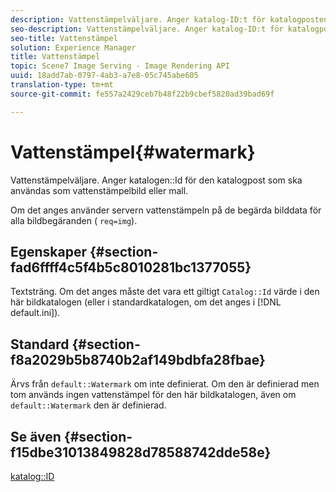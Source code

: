 ```yaml
---
description: Vattenstämpelväljare. Anger katalog-ID:t för katalogposten som ska användas som vattenstämpelbild eller mall.
seo-description: Vattenstämpelväljare. Anger katalog-ID:t för katalogposten som ska användas som vattenstämpelbild eller mall.
seo-title: Vattenstämpel
solution: Experience Manager
title: Vattenstämpel
topic: Scene7 Image Serving - Image Rendering API
uuid: 18add7ab-0797-4ab3-a7e8-05c745abe605
translation-type: tm+mt
source-git-commit: fe557a2429ceb7b48f22b9cbef5820ad39bad69f

---
```



# Vattenstämpel{#watermark}

Vattenstämpelväljare. Anger katalogen::Id för den katalogpost som ska användas som vattenstämpelbild eller mall.

Om det anges använder servern vattenstämpeln på de begärda bilddata för alla bildbegäranden ( `req=img`).

## Egenskaper {#section-fad6ffff4c5f4b5c8010281bc1377055}

Textsträng. Om det anges måste det vara ett giltigt `Catalog::Id` värde i den här bildkatalogen (eller i standardkatalogen, om det anges i [!DNL default.ini]).

## Standard {#section-f8a2029b5b8740b2af149bdbfa28fbae}

Ärvs från `default::Watermark` om inte definierat. Om den är definierad men tom används ingen vattenstämpel för den här bildkatalogen, även om `default::Watermark` den är definierad.

## Se även {#section-f15dbe31013849828d78588742dde58e}

[katalog::ID](/help/aem-is-ir-api/is-api/image-catalog/image-serving-api-ref/c-image-catalog-reference/c-image-svg-data-reference/c-image-data-reference/r-id-cat.md)
